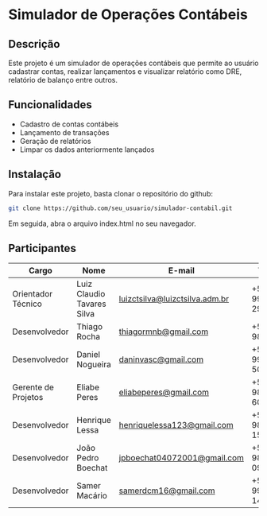 # Simulador de Operações Contábeis

## Descrição

Este projeto é um simulador de operações contábeis que permite ao usuário cadastrar contas, realizar lançamentos e visualizar relatório como DRE, relatório de balanço entre outros.

## Funcionalidades

- Cadastro de contas contábeis
- Lançamento de transações
- Geração de relatórios
- Limpar os dados anteriormente lançados

## Instalação

Para instalar este projeto, basta clonar o repositório do github:

```bash
git clone https://github.com/seu_usuario/simulador-contabil.git
```

Em seguida, abra o arquivo index.html no seu navegador.

## Participantes

| Cargo | Nome | E-mail | Telefone |
| --- | --- | --- | --- |
| Orientador Técnico | Luiz Claudio Tavares Silva | luizctsilva@luizctsilva.adm.br | +55 (22) 99832-2992 |
| Desenvolvedor | Thiago Rocha | thiagormnb@gmail.com | +55 (22) 988318609 |
| Desenvolvedor | Daniel Nogueira | daninvasc@gmail.com | +55 (22) 99853-5031 |
| Gerente de Projetos | Eliabe Peres | eliabeperes@gmail.com | +55 (22) 98874-6062 |
| Desenvolvedor | Henrique Lessa | henriquelessa123@gmail.com | +55 (22) 98821-1560 |
| Desenvolvedor | João Pedro Boechat | jpboechat04072001@gmail.com | +55 (21) 98347-0984 |
| Desenvolvedor | Samer Macário | samerdcm16@gmail.com | +55 (22) 99897-1410 |0

